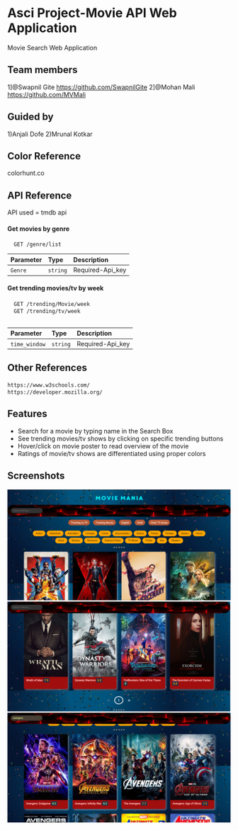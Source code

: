 

    
# Asci Project-Movie API Web Application
Movie Search Web Application 

## Team members
 1]@Swapnil Gite https://github.com/SwapnilGite
 2]@Mohan Mali https://github.com/MVMali

 ## Guided by
 1)Anjali Dofe
 2)Mrunal Kotkar
## Color Reference
   colorhunt.co

## API Reference
API used = tmdb api
#### Get movies by genre

```http
  GET /genre/list
```

| Parameter | Type     | Description                |
| :-------- | :------- | :------------------------- |
| `Genre` | `string` |Required-Api_key|


#### Get trending movies/tv by week

```http
  GET /trending/Movie/week
  GET /trending/tv/week
  
```

| Parameter | Type     | Description                       |
| :-------- | :------- | :-------------------------------- |
| `time_window`      | `string` |Required-Api_key  |

## Other References
    https://www.w3schools.com/
    https://developer.mozilla.org/
 
## Features
   - Search for a movie by typing name in the Search Box
   - See trending movies/tv shows by clicking on specific trending buttons
   - Hover/click on movie poster to read overview of the movie
   - Ratings of movie/tv shows are differentiated using proper colors
## Screenshots

![App Screenshot](ss1.png)
![App Screenshot](ss2.png)
![App Screenshot](ss3.png)


  
